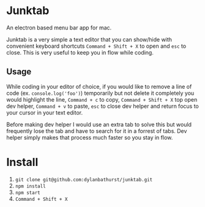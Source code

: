# Junktab
An electron based menu bar app for mac.

Junktab is a very simple a text editor that you can show/hide with convenient keyboard shortcuts `Command + Shift + X` to open and `esc` to close. This is very useful to keep you in flow while coding. 

## Usage
While coding in your editor of choice, if you would like to remove a line of code (ex. `console.log('foo')`) temporarily but not delete it completely you would highlight the line, `Command + c` to copy, `Command + Shift + X` top open dev helper, `Command + v` to paste, `esc` to close dev helper and return focus to your cursor in your text editor.

Before making dev helper I would use an extra tab to solve this but would frequently lose the tab and have to search for it in a forrest of tabs. Dev helper simply makes that process much faster so you stay in flow.

# Install
1. `git clone git@github.com:dylanbathurst/junktab.git`
1. `npm install`
1. `npm start`
1. `Command + Shift + X`
